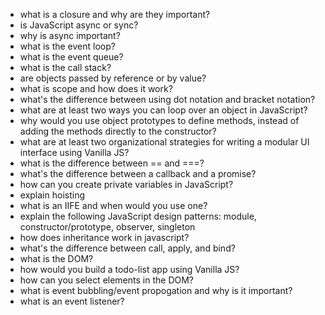- what is a closure and why are they important?
- is JavaScript async or sync?
- why is async important?
- what is the event loop?
- what is the event queue?
- what is the call stack?
- are objects passed by reference or by value?
- what is scope and how does it work?
- what's the difference between using dot notation and bracket notation?
- what are at least two ways you can loop over an object in JavaScript?
- why would you use object prototypes to define methods, instead of adding the methods directly to the constructor?
- what are at least two organizational strategies for writing a modular UI interface using Vanilla JS?
- what is the difference between == and ===?
- what's the difference between a callback and a promise?
- how can you create private variables in JavaScript?
- explain hoisting
- what is an IIFE and when would you use one?
- explain the following JavaScript design patterns: module, constructor/prototype, observer, singleton
- how does inheritance work in javascript?
- what's the difference between call, apply, and bind?
- what is the DOM?
- how would you build a todo-list app using Vanilla JS?
- how can you select elements in the DOM?
- what is event bubbling/event propogation and why is it important?
- what is an event listener?
